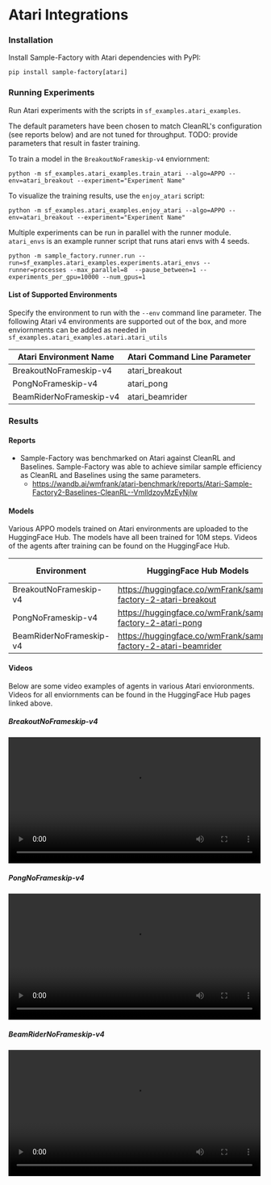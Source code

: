 # Atari Integrations

### Installation

Install Sample-Factory with Atari dependencies with PyPI:

```
pip install sample-factory[atari]
```

### Running Experiments

Run Atari experiments with the scripts in `sf_examples.atari_examples`.

The default parameters have been chosen to match CleanRL's configuration (see reports below) and are not tuned for throughput.
TODO: provide parameters that result in faster training.
 

To train a model in the `BreakoutNoFrameskip-v4` enviornment:

```
python -m sf_examples.atari_examples.train_atari --algo=APPO --env=atari_breakout --experiment="Experiment Name"
```

To visualize the training results, use the `enjoy_atari` script:

```
python -m sf_examples.atari_examples.enjoy_atari --algo=APPO --env=atari_breakout --experiment="Experiment Name"
```

Multiple experiments can be run in parallel with the runner module. `atari_envs` is an example runner script that runs atari envs with 4 seeds. 

```
python -m sample_factory.runner.run --run=sf_examples.atari_examples.experiments.atari_envs --runner=processes --max_parallel=8  --pause_between=1 --experiments_per_gpu=10000 --num_gpus=1
```

#### List of Supported Environments

Specify the environment to run with the `--env` command line parameter. The following Atari v4 environments are supported out of the box, and more enviornments can be added as needed in `sf_examples.atari_examples.atari.atari_utils`

| Atari Environment Name   | Atari Command Line Parameter |
| -----------------------   | ------------------------------------- |
| BreakoutNoFrameskip-v4    | atari_breakout                        |
| PongNoFrameskip-v4        | atari_pong                            |
| BeamRiderNoFrameskip-v4   | atari_beamrider                       |


### Results

#### Reports

- Sample-Factory was benchmarked on Atari against CleanRL and Baselines. Sample-Factory was able to achieve similar sample efficiency as CleanRL and Baselines using the same parameters.
    - https://wandb.ai/wmfrank/atari-benchmark/reports/Atari-Sample-Factory2-Baselines-CleanRL--VmlldzoyMzEyNjIw


#### Models

Various APPO models trained on Atari environments are uploaded to the HuggingFace Hub. The models have all been trained for 10M steps. Videos of the agents after training can be found on the HuggingFace Hub.

| Environment | HuggingFace Hub Models | Evaluation Metrics |
| ----------- | ---------------------- | ------------------ |
| BreakoutNoFrameskip-v4    | https://huggingface.co/wmFrank/sample-factory-2-atari-breakout | 30.20 ± 23.45 |
| PongNoFrameskip-v4        | https://huggingface.co/wmFrank/sample-factory-2-atari-pong | 13.50 ± 7.43 |
| BeamRiderNoFrameskip-v4   | https://huggingface.co/wmFrank/sample-factory-2-atari-beamrider | 3848.00 ± 308.00 |

#### Videos

Below are some video examples of agents in various Atari envioronments. Videos for all enviornments can be found in the HuggingFace Hub pages linked above.

##### BreakoutNoFrameskip-v4

<video width="500" controls><source src="https://huggingface.co/wmFrank/sample-factory-2-atari-breakout/resolve/main/replay.mp4" type="video/mp4"></video>

##### PongNoFrameskip-v4

<video width="500" controls><source src="https://huggingface.co/wmFrank/sample-factory-2-atari-pong/resolve/main/replay.mp4" type="video/mp4"></video>

##### BeamRiderNoFrameskip-v4

<video width="500" controls><source src="https://huggingface.co/wmFrank/sample-factory-2-atari-beamrider/resolve/main/replay.mp4" type="video/mp4"></video>
